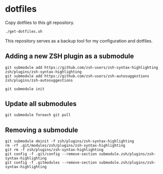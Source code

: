 # dotfiles

Copy dotfiles to this git repository.

```bash
./get-dotfiles.sh
```

This repository serves as a backup tool for my configuration and dotfiles.

## Adding a new ZSH plugin as a submodule

```
git submodule add https://github.com/zsh-users/zsh-syntax-highlighting zsh/plugins/zsh-syntax-highlighting
git submodule add https://github.com/zsh-users/zsh-autosuggestions zsh/plugins/zsh-autosuggestions
```

```
git submodule init
```

## Update all submodules

```
git submodule foreach git pull
```

## Removing a submodule

```
git submodule deinit -f zsh/plugins/zsh-syntax-highlighting
rm -rf .git/modules/zsh/plugins/zsh-syntax-highlighting
git rm -f zsh/plugins/zsh-syntax-highlighting
git config -f .git/config --remove-section submodule.zsh/plugins/zsh-syntax-highlighting
git config -f .gitmodules --remove-section submodule.zsh/plugins/zsh-syntax-highlighting
```
